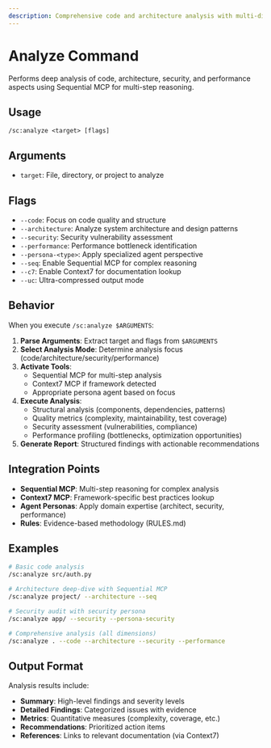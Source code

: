 ```yaml
---
description: Comprehensive code and architecture analysis with multi-dimensional insights
---
```


# Analyze Command

Performs deep analysis of code, architecture, security, and performance aspects using Sequential MCP for multi-step reasoning.

## Usage

```
/sc:analyze <target> [flags]
```

## Arguments

- `target`: File, directory, or project to analyze

## Flags

- `--code`: Focus on code quality and structure
- `--architecture`: Analyze system architecture and design patterns
- `--security`: Security vulnerability assessment
- `--performance`: Performance bottleneck identification
- `--persona-<type>`: Apply specialized agent perspective
- `--seq`: Enable Sequential MCP for complex reasoning
- `--c7`: Enable Context7 for documentation lookup
- `--uc`: Ultra-compressed output mode

## Behavior

When you execute `/sc:analyze $ARGUMENTS`:

1. **Parse Arguments**: Extract target and flags from `$ARGUMENTS`
2. **Select Analysis Mode**: Determine analysis focus (code/architecture/security/performance)
3. **Activate Tools**:
   - Sequential MCP for multi-step analysis
   - Context7 MCP if framework detected
   - Appropriate persona agent based on focus
4. **Execute Analysis**:
   - Structural analysis (components, dependencies, patterns)
   - Quality metrics (complexity, maintainability, test coverage)
   - Security assessment (vulnerabilities, compliance)
   - Performance profiling (bottlenecks, optimization opportunities)
5. **Generate Report**: Structured findings with actionable recommendations

## Integration Points

- **Sequential MCP**: Multi-step reasoning for complex analysis
- **Context7 MCP**: Framework-specific best practices lookup
- **Agent Personas**: Apply domain expertise (architect, security, performance)
- **Rules**: Evidence-based methodology (RULES.md)

## Examples

```bash
# Basic code analysis
/sc:analyze src/auth.py

# Architecture deep-dive with Sequential MCP
/sc:analyze project/ --architecture --seq

# Security audit with security persona
/sc:analyze app/ --security --persona-security

# Comprehensive analysis (all dimensions)
/sc:analyze . --code --architecture --security --performance
```

## Output Format

Analysis results include:
- **Summary**: High-level findings and severity levels
- **Detailed Findings**: Categorized issues with evidence
- **Metrics**: Quantitative measures (complexity, coverage, etc.)
- **Recommendations**: Prioritized action items
- **References**: Links to relevant documentation (via Context7)
